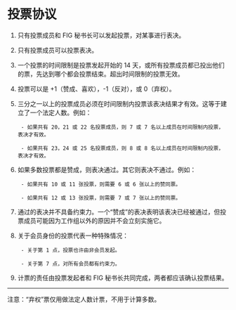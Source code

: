 投票协议
===============

1. 只有投票成员和 FIG 秘书长可以发起投票，对某事进行表决。

2. 只有投票成员可以投票表决。

3. 一个投票的时间限制是投票发起开始的 14 天，或所有投票成员都已投出他们的票，先达到哪个都会投票结束。超出时间限制的投票无效。

4. 投票可以是 +1（赞成、喜欢），-1（反对），或 0（弃权）。

5. 三分之一以上的投票成员必须在时间限制内投票该表决结果才有效。这等于建立了一个法定人数。例如：

        - 如果共有 20，21 或 22 名投票成员，则 7 或 7 名以上成员在时间限制内投票，表决才有效。

        - 如果共有 23，24 或 25 名投票成员，则 8 或 8 名以上成员在时间限制内投票，表决才有效。

6. 如果多数投票都是赞成，则表决通过。其它则表决不通过。例如：

        - 如果共有 10 或 11 张投票，则需要 6 或 6 张以上的赞同票。

        - 如果共有 12 或 13 张投票，则需要 7 或 7 张以上的赞同票。

7. 通过的表决并不具备约束力。一个“赞成”的表决表明该表决已经被通过，但投票成员可能因为工作组以外的原因并不会立刻实施它。

8. 关于会员身份的投票代表一种特殊情况：

        - 关于第 1 点，投票也许由非会员发起。

        - 关于第 7 点，对所有会员都有约束力。

9. 计票的责任由投票发起者和 FIG 秘书长共同完成，两者都应该确认投票结果。

* * *

注意：“弃权”票仅用做法定人数计票，不用于计算多数。

